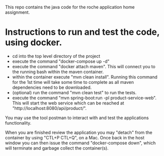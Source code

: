 This repo contains the java code for the roche application home assignment.

# Instructions to run and test the code, using docker.

* cd into the top level directory of the project
* execute the command "docker-compose up -d"
* execute the command "docker attach maven". This will connect you to the running bash within the maven container.
* within the container execute "mvn clean install". Running this command for the 1st time will take some time to complete as all maven dependencies need to be downloaded.
* (optional) run the command "mvn clean test" to run the tests.
* execute the command "mvn spring-boot:run -pl product-service-web". This will start the web service which can be reached at "http://localhost:8080/api/product/".

 
 You may use the tool postman to interact with and test the applications functionality.
 
 
 When you are finished review the application you may "detach" from the container by using "CTL+P CTL+Q", on a Mac.
 Once back in the host window you can then issue the command "docker-compose down", which will terminate and garbage collect the container(s).
 
 